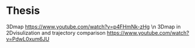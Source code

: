 # Thesis
3Dmap  https://www.youtube.com/watch?v=p4FHmNk-zHg \n
3Dmap in 2Dvisulization and trajectory comparison https://www.youtube.com/watch?v=PdwL0xum6JU
